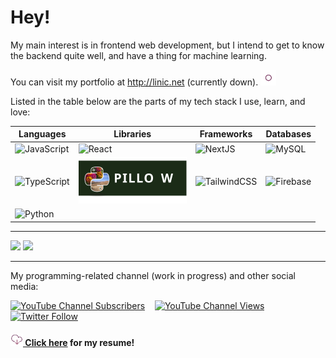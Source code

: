 # Hey! 

My main interest is in frontend web development, but I intend to get to know the backend quite well, and have a thing for machine learning.

<p>
You can visit my portfolio at <a href="http://linic.net">http://linic.net</a> (currently down).
<img src="images/rings.svg" alt="animation" width="25"/>
</p>

Listed in the table below are the parts of my tech stack I use, learn, and love:

| Languages | Libraries | Frameworks | Databases |
| --------- | --------- | ---------- | --------- |
| ![JavaScript](https://img.shields.io/badge/javascript-%23323330.svg?style=for-the-badge&logo=javascript&logoColor=%23F7DF1E) | ![React](https://img.shields.io/badge/react-%2320232a.svg?style=for-the-badge&logo=react&logoColor=%2361DAFB) | ![NextJS](https://camo.githubusercontent.com/a2ef46f4aec1799b4366d5dd9e4cc60c250b9a4a1e0a4cea21bae63660b63a25/68747470733a2f2f696d672e736869656c64732e696f2f62616467652f6e6578742e6a732d3030303030303f7374796c653d666f722d7468652d6261646765266c6f676f3d6e657874646f746a73266c6f676f436f6c6f723d7768697465) | ![MySQL](https://img.shields.io/badge/mysql-%2300f.svg?style=for-the-badge&logo=mysql&logoColor=white) |
| ![TypeScript](https://img.shields.io/badge/typescript-%23007ACC.svg?style=for-the-badge&logo=typescript&logoColor=white) | ![Pillow](images/PIL.svg) | ![TailwindCSS](https://img.shields.io/badge/tailwindcss-%2338B2AC.svg?style=for-the-badge&logo=tailwind-css&logoColor=white) | ![Firebase](https://img.shields.io/badge/firebase-%23039BE5.svg?style=for-the-badge&logo=firebase) |
| ![Python](https://img.shields.io/badge/python-3670A0?style=for-the-badge&logo=python&logoColor=ffdd54) |  |  |  |

<!--
|  |  |  |  |
-->

<hr>

![](https://raw.githubusercontent.com/MarinoLinic/github-stats/master/generated/overview.svg#gh-dark-mode-only)
![](https://raw.githubusercontent.com/MarinoLinic/github-stats/master/generated/languages.svg#gh-dark-mode-only)

<hr>


My programming-related channel (work in progress) and other social media:

[![YouTube Channel Subscribers](https://img.shields.io/youtube/channel/subscribers/UC-TXTkze3ZC7WBtzg6Z99jg?style=social)](https://www.youtube.com/channel/UC-TXTkze3ZC7WBtzg6Z99jg) ‎ ‎ ‎ [![YouTube Channel Views](https://img.shields.io/youtube/channel/views/UC-TXTkze3ZC7WBtzg6Z99jg?style=social)](https://www.youtube.com/channel/UC-TXTkze3ZC7WBtzg6Z99jg) ‎ ‎ ‎ [![Twitter Follow](https://img.shields.io/twitter/follow/MarinoLinic?style=social)](https://twitter.com/MarinoLinic)

<h4><a href="https://drive.google.com/file/d/15ffZXAg4IqIg1fzHCM4SEfwhwbkx_hsq/view?usp=sharing"><img src="images/download.svg" alt="animation" width="20"/> Click here</a> for my resume!</h4>

<!--
![My GitHub Activity](images/userstats.svg)
[![My GitHub stats](https://github-readme-stats.vercel.app/api?username=MarinoLinic&count_private=true)](https://github.com/MarinoLinic/github-readme-stats)
-->
